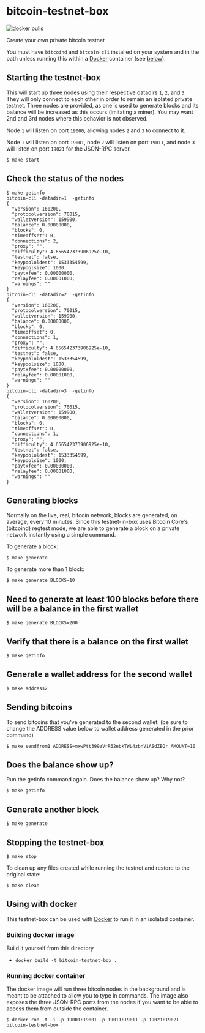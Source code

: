 # bitcoin-testnet-box
[![docker pulls](https://img.shields.io/docker/pulls/freewil/bitcoin-testnet-box.svg?style=flat)](https://hub.docker.com/r/freewil/bitcoin-testnet-box/)

Create your own private bitcoin testnet

You must have `bitcoind` and `bitcoin-cli` installed on your system and in the
path unless running this within a [Docker](https://www.docker.com) container
(see [below](#using-with-docker)).

## Starting the testnet-box

This will start up three nodes using their respective datadirs `1`, `2`, and `3`. They
will only connect to each other in order to remain an isolated private testnet.
Three nodes are provided, as one is used to generate blocks and its balance
will be increased as this occurs (imitating a miner). You may want 2nd and 3rd nodes
where this behavior is not observed.

Node `1` will listen on port `19000`, allowing nodes `2` and `3` to connect to it.

Node `1` will listen on port `19001`, node `2` will listen on port `19011`, 
and node `3` will listen on port `19021` for the JSON-RPC server.


```
$ make start
```

## Check the status of the nodes

```
$ make getinfo
bitcoin-cli -datadir=1  -getinfo
{
  "version": 160200,
  "protocolversion": 70015,
  "walletversion": 159900,
  "balance": 0.00000000,
  "blocks": 0,
  "timeoffset": 0,
  "connections": 2,
  "proxy": "",
  "difficulty": 4.656542373906925e-10,
  "testnet": false,
  "keypoololdest": 1533354599,
  "keypoolsize": 1000,
  "paytxfee": 0.00000000,
  "relayfee": 0.00001000,
  "warnings": ""
}
bitcoin-cli -datadir=2  -getinfo
{
  "version": 160200,
  "protocolversion": 70015,
  "walletversion": 159900,
  "balance": 0.00000000,
  "blocks": 0,
  "timeoffset": 0,
  "connections": 1,
  "proxy": "",
  "difficulty": 4.656542373906925e-10,
  "testnet": false,
  "keypoololdest": 1533354599,
  "keypoolsize": 1000,
  "paytxfee": 0.00000000,
  "relayfee": 0.00001000,
  "warnings": ""
}
bitcoin-cli -datadir=3  -getinfo
{
  "version": 160200,
  "protocolversion": 70015,
  "walletversion": 159900,
  "balance": 0.00000000,
  "blocks": 0,
  "timeoffset": 0,
  "connections": 1,
  "proxy": "",
  "difficulty": 4.656542373906925e-10,
  "testnet": false,
  "keypoololdest": 1533354599,
  "keypoolsize": 1000,
  "paytxfee": 0.00000000,
  "relayfee": 0.00001000,
  "warnings": ""
}
```

## Generating blocks

Normally on the live, real, bitcoin network, blocks are generated, on average,
every 10 minutes. Since this testnet-in-box uses Bitcoin Core's (bitcoind)
regtest mode, we are able to generate a block on a private network
instantly using a simple command.

To generate a block:

```
$ make generate
```

To generate more than 1 block:

```
$ make generate BLOCKS=10
```

## Need to generate at least 100 blocks before there will be a balance in the first wallet
```
$ make generate BLOCKS=200
```

## Verify that there is a balance on the first wallet
```
$ make getinfo
```

## Generate a wallet address for the second wallet
```
$ make address2
```

## Sending bitcoins
To send bitcoins that you've generated to the second wallet: (be sure to change the ADDRESS value below to wallet address generated in the prior command)

```
$ make sendfrom1 ADDRESS=mxwPtt399zVrR62ebkTWL4zbnV1ASdZBQr AMOUNT=10
```

## Does the balance show up?
Run the getinfo command again. Does the balance show up? Why not?
```
$ make getinfo
```

## Generate another block
```
$ make generate
```

## Stopping the testnet-box

```
$ make stop
```

To clean up any files created while running the testnet and restore to the
original state:

```
$ make clean
```

## Using with docker
This testnet-box can be used with [Docker](https://www.docker.com/) to run it in
an isolated container.

### Building docker image

Build it yourself from this directory
  * `docker build -t bitcoin-testnet-box .`

### Running docker container
The docker image will run three bitcoin nodes in the background and is meant to be
attached to allow you to type in commands. The image also exposes
the three JSON-RPC ports from the nodes if you want to be able to access them
from outside the container.

   `$ docker run -t -i -p 19001:19001 -p 19011:19011 -p 19021:19021 bitcoin-testnet-box`

